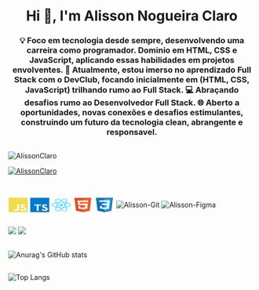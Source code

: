 <h1 align="center">Hi 👋, I'm Alisson Nogueira Claro</h1>
<h3 align="center">💡 Foco em tecnologia desde sempre, desenvolvendo uma carreira como programador. Dominio em HTML, CSS e JavaScript, aplicando essas habilidades em projetos envolventes. 
  🚀 Atualmente, estou imerso no aprendizado Full Stack com o DevClub, focando inicialmente em (HTML, CSS, JavaScript) trilhando rumo ao Full Stack. 
  💻 Abraçando desafios rumo ao Desenvolvedor Full Stack. 
  🌐 Aberto a oportunidades, novas conexões e desafios estimulantes, construindo um futuro da tecnologia clean, abrangente e responsavel.</h3>

##

<p align="left"> <img src="https://komarev.com/ghpvc/?username=AlissonClaro&label=Profile%20views&color=0e75b6&style=flat" alt="AlissonClaro" /> </p>

<p align="left"> <a href="https://github.com/ryo-ma/github-profile-trophy"><img src="https://github-profile-trophy.vercel.app/?username=AlissonClaro" alt="AlissonClaro"  /></a> </p>

##

<div style="display: inline_block"><br>
  <img align="center" alt="Alisson-Js" height="30" width="40" src="https://raw.githubusercontent.com/devicons/devicon/master/icons/javascript/javascript-plain.svg">
  <img align="center" alt="Alisson-Ts" height="30" width="40" src="https://raw.githubusercontent.com/devicons/devicon/master/icons/typescript/typescript-plain.svg">
  <img align="center" alt="Alisson-React" height="30" width="40" src="https://raw.githubusercontent.com/devicons/devicon/master/icons/react/react-original.svg">
  <img align="center" alt="Alisson-HTML" height="30" width="40" src="https://raw.githubusercontent.com/devicons/devicon/master/icons/html5/html5-original.svg">
  <img align="center" alt="Alisson-CSS" height="30" width="40" src="https://raw.githubusercontent.com/devicons/devicon/master/icons/css3/css3-original.svg">
  <img align="center" alt="Alisson-Git" height="30" width="40" src="https://www.vectorlogo.zone/logos/git-scm/git-scm-icon.svg">
  <img align="center" alt="Alisson-Figma" height="30" width="40" src="https://www.vectorlogo.zone/logos/figma/figma-icon.svg">
</div>

##

<div> 
  <a href = "mailto:allclaro@live.com"><img src="https://img.shields.io/badge/Microsoft_Outlook-0078D4?style=for-the-badge&logo=microsoft-outlook&logoColor=white" target="_blank"></a>
  <a href="https://www.linkedin.com/in/alissonclaro/" target="_blank"><img src="https://img.shields.io/badge/-LinkedIn-%230077B5?style=for-the-badge&logo=linkedin&logoColor=white" target="_blank"></a> 
  
</div>

##

![Anurag's GitHub stats](https://github-readme-stats.vercel.app/api?username=AlissonClaro&show_icons=true&theme=transparent)

##

![Top Langs](https://github-readme-stats.vercel.app/api/top-langs/?username=AlissonClaro&layout=compact&theme=transparent)
